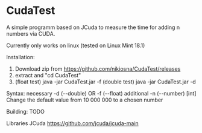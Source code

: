 # CudaTest
A simple programm based on JCuda to measure the time for adding n numbers via CUDA.

Currently only works on linux (tested on Linux Mint  18.1)

Installation:
  1. Download zip from https://github.com/nikiosna/CudaTest/releases
  2. extract and "cd CudaTest"
  3. (float  test) java -jar CudaTest.jar -f 
     (double test) java -jar CudaTest.jar -d

Syntax:
    necessary
    -d (--double) OR -f (--float)
    additional
    -n (--number) [int]   Change the default value from 10 000 000 to a chosen number

Building:
    TODO
    
Libraries
    JCuda https://github.com/jcuda/jcuda-main